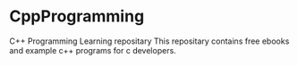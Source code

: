 # CppProgramming
C++ Programming Learning repositary
This repositary contains free ebooks and
example c++ programs for c developers.